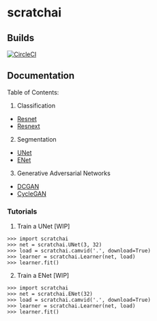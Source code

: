 # scratchai

## Builds

[![CircleCI](https://circleci.com/gh/iArunava/scratchai.svg?style=svg)](https://circleci.com/gh/iArunava/scratchai)

## Documentation

Table of Contents:
1. Classification
  - [Resnet]()
  - [Resnext]()
2. Segmentation
  - [UNet](https://github.com/iArunava/scratchai/blob/master/scratchai/nets/seg/unet.py)
  - [ENet](https://github.com/iArunava/scratchai/blob/master/scratchai/nets/seg/enet.py)
3. Generative Adversarial Networks
  - [DCGAN](https://github.com/iArunava/scratchai/blob/master/scratchai/nets/resnet.py)
  - [CycleGAN](https://github.com/iArunava/scratchai/blob/master/scratchai/nets/gans/cycle_gan.py)
  
  
### Tutorials

1. Train a UNet [WIP]
```
>>> import scratchai
>>> net = scratchai.UNet(3, 32)
>>> load = scratchai.camvid('.', download=True)
>>> learner = scratchai.Learner(net, load)
>>> learner.fit()
```
2. Train a ENet [WIP]
```
>>> import scratchai
>>> net = scratchai.ENet(32)
>>> load = scratchai.camvid('.', download=True)
>>> learner = scratchai.Learner(net, load)
>>> learner.fit()
```
